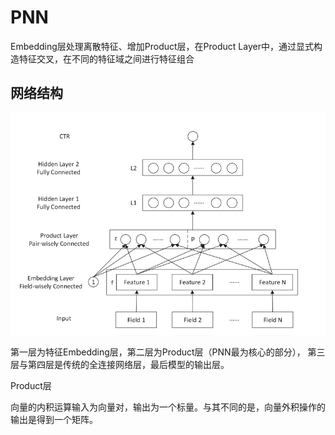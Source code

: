 # PNN

Embedding层处理离散特征、增加Product层，在Product Layer中，通过显式构造特征交叉，在不同的特征域之间进行特征组合

## 网络结构

<img src="./assets/image-20241205222111275.png" alt="image-20241205222111275" style="zoom: 67%;" />

第一层为特征Embedding层，第二层为Product层（PNN最为核心的部分）， 第三层与第四层是传统的全连接网络层，最后模型的输出层。

Product层

向量的内积运算输入为向量对，输出为一个标量。与其不同的是，向量外积操作的输出是得到一个矩阵。

